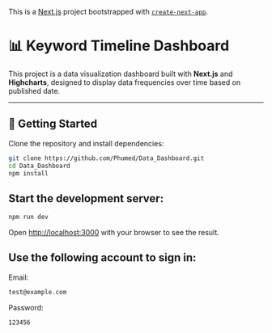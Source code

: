 This is a [Next.js](https://nextjs.org) project bootstrapped with [`create-next-app`](https://nextjs.org/docs/pages/api-reference/create-next-app).

# 📊 Keyword Timeline Dashboard

This project is a data visualization dashboard built with **Next.js** and **Highcharts**, designed to display data frequencies over time based on published date.

---

## 🚀 Getting Started

Clone the repository and install dependencies:

```bash
git clone https://github.com/Phumed/Data_Dashboard.git
cd Data_Dashboard
npm install
```

## Start the development server:

```bash
npm run dev
```

Open [http://localhost:3000](http://localhost:3000) with your browser to see the result.

## Use the following account to sign in:

Email:

```bash
test@example.com
```

Password:

```bash
123456
```
